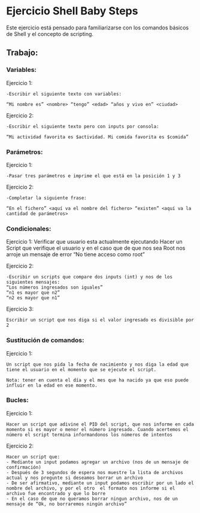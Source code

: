 # Ejercicio Shell Baby Steps
Este ejercicio está pensado para familiarizarse con los comandos básicos de Shell y el concepto de scripting.


## Trabajo:

### Variables:

Ejercicio 1:

    -Escribir el siguiente texto con variables:

    “Mi nombre es” <nombre> “tengo” <edad> “años y vivo en” <ciudad>


Ejercicio 2:

    -Escribir el siguiente texto pero con inputs por consola:

    “Mi actividad favorita es $actividad. Mi comida favorita es $comida”

### Parámetros:

Ejercicio 1:

    -Pasar tres parámetros e imprime el que está en la posición 1 y 3


Ejercicio 2:

    -Completar la siguiente frase:

    “En el fichero” <aquí va el nombre del fichero> “existen” <aquí va la cantidad de parámetros>

### Condicionales:

Ejercicio 1:
    Verificar que usuario esta actualmente ejecutando
    Hacer un Script que verifique el usuario y en el caso que de que nos sea Root nos arroje un mensaje de error “No tiene acceso como root”


Ejercicio 2:

    -Escribir un scripts que compare dos inputs (int) y nos de los siguientes mensajes:
    “Los números ingresados son iguales”
    “n1 es mayor que n2”
    “n2 es mayor que n1”


Ejercicio 3:

    Escribir un script que nos diga si el valor ingresado es divisible por 2



### Sustitución de comandos:

Ejercicio 1:

    Un script que nos pida la fecha de nacimiento y nos diga la edad que tiene el usuario en el momento que se ejecute el script.

    Nota: tener en cuenta el día y el mes que ha nacido ya que eso puede influir en la edad en ese momento.


### Bucles:

Ejercicio 1:

    Hacer un script que adivine el PID del script, que nos informe en cada momento si es mayor o menor el número ingresado. Cuando acertemos el número el script termina informandonos los números de intentos


Ejercicio 2:

    Hacer un script que:
    - Mediante un input podamos agregar un archivo (nos de un mensaje de confirmación)
    - Después de 3 segundos de espera nos muestre la lista de archivos actual y nos pregunte si deseamos borrar un archivo
    - De ser afirmativo, mediante un input podamos escribir por un lado el nombre del archivo, y por el otro  el formato nos informe si el archivo fue encontrado y que lo borre
    - En el caso de que no queramos borrar ningun archivo, nos de un mensaje de “Ok, no borraremos ningún archivo”